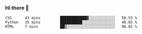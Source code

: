 ### Hi there 👋

<!--START_SECTION:waka-->

```text
CSS      43 mins         ████████████▓░░░░░░░░░░░░   50.53 %
Python   35 mins         ██████████░░░░░░░░░░░░░░░   40.65 %
HTML     7 mins          ██▒░░░░░░░░░░░░░░░░░░░░░░   08.82 %
```

<!--END_SECTION:waka-->


<!--
**AnkelMauCastillo/AnkelMauCastillo** is a ✨ _special_ ✨ repository because its `README.md` (this file) appears on your GitHub profile.

Here are some ideas to get you started:

- 🔭 I’m currently working on ...
- 🌱 I’m currently learning ...
- 👯 I’m looking to collaborate on ...
- 🤔 I’m looking for help with ...
- 💬 Ask me about ...
- 📫 How to reach me: ...
- 😄 Pronouns: ...
- ⚡ Fun fact: ...
-->
